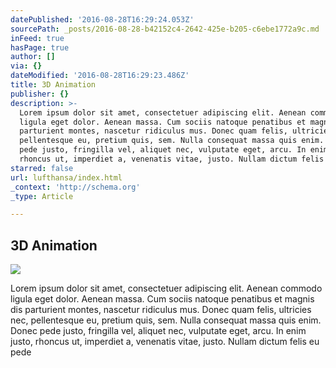 ```yaml
---
datePublished: '2016-08-28T16:29:24.053Z'
sourcePath: _posts/2016-08-28-b42152c4-2642-425e-b205-c6ebe1772a9c.md
inFeed: true
hasPage: true
author: []
via: {}
dateModified: '2016-08-28T16:29:23.486Z'
title: 3D Animation
publisher: {}
description: >-
  Lorem ipsum dolor sit amet, consectetuer adipiscing elit. Aenean commodo
  ligula eget dolor. Aenean massa. Cum sociis natoque penatibus et magnis dis
  parturient montes, nascetur ridiculus mus. Donec quam felis, ultricies nec,
  pellentesque eu, pretium quis, sem. Nulla consequat massa quis enim. Donec
  pede justo, fringilla vel, aliquet nec, vulputate eget, arcu. In enim justo,
  rhoncus ut, imperdiet a, venenatis vitae, justo. Nullam dictum felis eu pede
starred: false
url: lufthansa/index.html
_context: 'http://schema.org'
_type: Article

---
```

## 3D Animation
![](https://the-grid-user-content.s3-us-west-2.amazonaws.com/1edd416f-caf4-46ea-841d-33ec65197b0b.jpg)

Lorem ipsum dolor sit amet, consectetuer adipiscing elit. Aenean commodo ligula eget dolor. Aenean massa. Cum sociis natoque penatibus et magnis dis parturient montes, nascetur ridiculus mus. Donec quam felis, ultricies nec, pellentesque eu, pretium quis, sem. Nulla consequat massa quis enim. Donec pede justo, fringilla vel, aliquet nec, vulputate eget, arcu. In enim justo, rhoncus ut, imperdiet a, venenatis vitae, justo. Nullam dictum felis eu pede